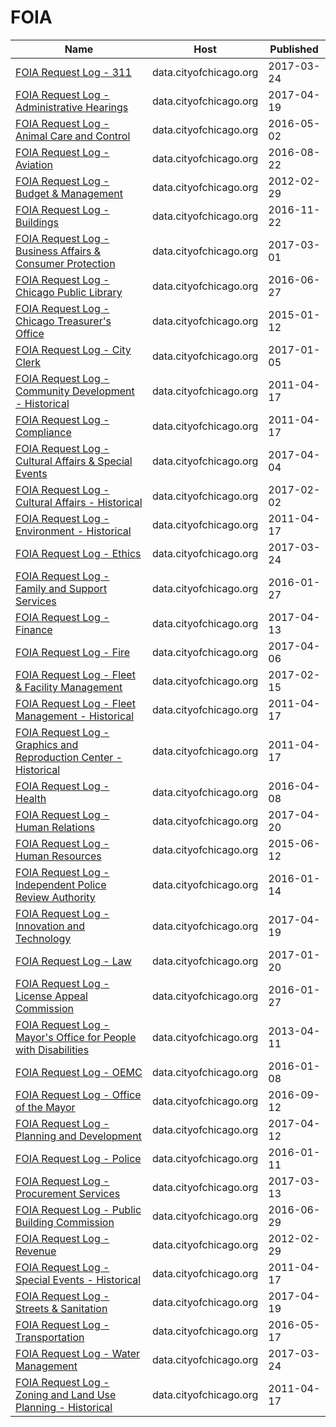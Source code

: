 # FOIA

Name | Host | Published
---- | ---- | ---------
[FOIA Request Log - 311](../datasets/j2p9-gdf5.md) | data.cityofchicago.org | 2017-03-24
[FOIA Request Log - Administrative Hearings](../datasets/t58s-ja5s.md) | data.cityofchicago.org | 2017-04-19
[FOIA Request Log - Animal Care and Control](../datasets/b989-387c.md) | data.cityofchicago.org | 2016-05-02
[FOIA Request Log - Aviation](../datasets/jbth-h7cm.md) | data.cityofchicago.org | 2016-08-22
[FOIA Request Log - Budget & Management](../datasets/c323-fb2i.md) | data.cityofchicago.org | 2012-02-29
[FOIA Request Log - Buildings](../datasets/ucsz-xe6d.md) | data.cityofchicago.org | 2016-11-22
[FOIA Request Log - Business Affairs & Consumer Protection](../datasets/ybhx-inqb.md) | data.cityofchicago.org | 2017-03-01
[FOIA Request Log - Chicago Public Library](../datasets/n379-5uzu.md) | data.cityofchicago.org | 2016-06-27
[FOIA Request Log - Chicago Treasurer's Office](../datasets/8gyi-fawp.md) | data.cityofchicago.org | 2015-01-12
[FOIA Request Log - City Clerk](../datasets/72qm-3bwf.md) | data.cityofchicago.org | 2017-01-05
[FOIA Request Log - Community Development - Historical](../datasets/rpya-q7ut.md) | data.cityofchicago.org | 2011-04-17
[FOIA Request Log - Compliance](../datasets/pv55-neb6.md) | data.cityofchicago.org | 2011-04-17
[FOIA Request Log - Cultural Affairs & Special Events](../datasets/ikdf-ernx.md) | data.cityofchicago.org | 2017-04-04
[FOIA Request Log - Cultural Affairs - Historical](../datasets/npw8-6cq9.md) | data.cityofchicago.org | 2017-02-02
[FOIA Request Log - Environment - Historical](../datasets/s7ek-ru5b.md) | data.cityofchicago.org | 2011-04-17
[FOIA Request Log - Ethics](../datasets/fhb6-wwuu.md) | data.cityofchicago.org | 2017-03-24
[FOIA Request Log - Family and Support Services](../datasets/yfhi-bd8g.md) | data.cityofchicago.org | 2016-01-27
[FOIA Request Log - Finance](../datasets/7avf-ek45.md) | data.cityofchicago.org | 2017-04-13
[FOIA Request Log - Fire](../datasets/un3c-ixb7.md) | data.cityofchicago.org | 2017-04-06
[FOIA Request Log - Fleet & Facility Management](../datasets/nd4p-ckx9.md) | data.cityofchicago.org | 2017-02-15
[FOIA Request Log - Fleet Management - Historical](../datasets/ten5-q8vs.md) | data.cityofchicago.org | 2011-04-17
[FOIA Request Log - Graphics and Reproduction Center - Historical](../datasets/57s6-wkzs.md) | data.cityofchicago.org | 2011-04-17
[FOIA Request Log - Health](../datasets/4h87-zdcp.md) | data.cityofchicago.org | 2016-04-08
[FOIA Request Log - Human Relations](../datasets/52q7-yupi.md) | data.cityofchicago.org | 2017-04-20
[FOIA Request Log - Human Resources](../datasets/7zkx-3pp7.md) | data.cityofchicago.org | 2015-06-12
[FOIA Request Log - Independent Police Review Authority](../datasets/gzxp-vdqf.md) | data.cityofchicago.org | 2016-01-14
[FOIA Request Log - Innovation and Technology](../datasets/4nng-j9hd.md) | data.cityofchicago.org | 2017-04-19
[FOIA Request Log - Law](../datasets/44bx-ncpi.md) | data.cityofchicago.org | 2017-01-20
[FOIA Request Log - License Appeal Commission](../datasets/4nkr-n688.md) | data.cityofchicago.org | 2016-01-27
[FOIA Request Log - Mayor's Office for People with Disabilities](../datasets/fazv-a8mb.md) | data.cityofchicago.org | 2013-04-11
[FOIA Request Log - OEMC](../datasets/8pxc-mzcv.md) | data.cityofchicago.org | 2016-01-08
[FOIA Request Log - Office of the Mayor](../datasets/srzw-dcvg.md) | data.cityofchicago.org | 2016-09-12
[FOIA Request Log - Planning and Development](../datasets/5ztz-espx.md) | data.cityofchicago.org | 2017-04-12
[FOIA Request Log - Police](../datasets/wjkc-agnm.md) | data.cityofchicago.org | 2016-01-11
[FOIA Request Log - Procurement Services](../datasets/bcyv-67qk.md) | data.cityofchicago.org | 2017-03-13
[FOIA Request Log - Public Building Commission](../datasets/ngnv-dvxx.md) | data.cityofchicago.org | 2016-06-29
[FOIA Request Log - Revenue](../datasets/zrv6-shhf.md) | data.cityofchicago.org | 2012-02-29
[FOIA Request Log - Special Events - Historical](../datasets/kpzx-wx3r.md) | data.cityofchicago.org | 2011-04-17
[FOIA Request Log - Streets & Sanitation](../datasets/zpd8-zq4w.md) | data.cityofchicago.org | 2017-04-19
[FOIA Request Log - Transportation](../datasets/u9qt-tv7d.md) | data.cityofchicago.org | 2016-05-17
[FOIA Request Log - Water Management](../datasets/cxfr-dd4a.md) | data.cityofchicago.org | 2017-03-24
[FOIA Request Log - Zoning and Land Use Planning - Historical](../datasets/2nra-kpzu.md) | data.cityofchicago.org | 2011-04-17

